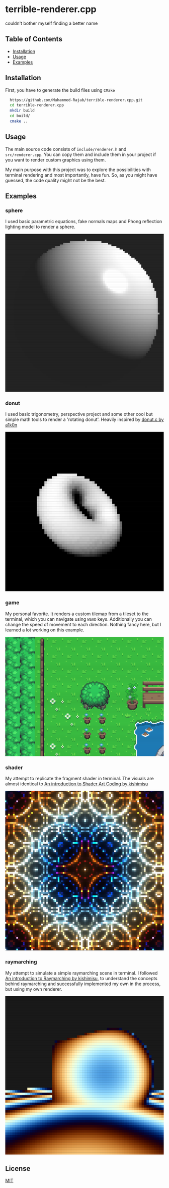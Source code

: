 
# terrible-renderer.cpp

couldn't bother myself finding a better name


## Table of Contents

- [Installation](#hi)
- [Usage](#hi)
- [Examples](#hi)
## Installation

First, you have to generate the build files using `CMake`

```bash
  https://github.com/Muhammed-Rajab/terrible-renderer.cpp.git
  cd terrible-renderer.cpp
  mkdir build
  cd build/
  cmake ..
```


## Usage

The main source code consists of `include/renderer.h` and `src/renderer.cpp`. You can copy them and include them in your project if you want to render custom graphics using them.

My main purpose with this project was to explore the possibilities with terminal rendering and most importantly, have fun. So, as you might have guessed, the code quality might not be the best.

## Examples

### sphere

I used basic parametric equations, fake normals maps and Phong reflection lighting model to render a sphere.

![sphere](screenshots/sphere.png)

### donut

I used basic trigonometry, perspective project and some other cool but simple math tools to render a 'rotating donut'. Heavily inspired by [donut.c by a1k0n](https://www.a1k0n.net/2011/07/20/donut-math.html)

![donut](screenshots/donut.png)

### game

My personal favorite. It renders a custom tilemap from a tileset to the terminal, which you can navigate using `WSAD` keys. Additionally you can change the speed of movement to each direction. Nothing fancy here, but I learned a lot working on this example.

![game](screenshots/game.png)

### shader

My attempt to replicate the fragment shader in terminal. The visuals are almost identical to [An introduction to Shader Art Coding
 by kishimisu](https://www.youtube.com/watch?v=f4s1h2YETNY&ab_channel=kishimisu)

![shader](screenshots/shader.png)

### raymarching

My attempt to simulate a simple raymarching scene in terminal. I followed [An introduction to Raymarching by kishimisu](https://www.youtube.com/watch?v=khblXafu7iA&t=1312s&ab_channel=kishimisu), to understand the concepts behind raymarching and successfully implemented my own in the process, but using my own renderer.

![raymarching](screenshots/raymarching.png)

## License

[MIT](https://choosealicense.com/licenses/mit/)

